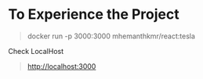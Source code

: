 # To Experience the Project 

> docker run -p 3000:3000 mhemanthkmr/react:tesla 

Check LocalHost

> [http://localhost:3000](http://localhost:3000)
